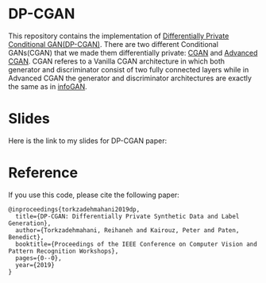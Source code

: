 # DP-CGAN
This repository contains the implementation of [Differentially Private Conditional GAN(DP-CGAN)](http://openaccess.thecvf.com/content_CVPRW_2019/papers/CV-COPS/Torkzadehmahani_DP-CGAN_Differentially_Private_Synthetic_Data_and_Label_Generation_CVPRW_2019_paper.pdf). 
There are two different Conditional GANs(CGAN) that we made them differentially private: [CGAN](https://github.com/wiseodd/generative-models/blob/master/GAN/) and [Advanced CGAN](https://github.com/hwalsuklee/tensorflow-generative-model-collections/blob/master/CGAN.py). CGAN referes to a Vanilla CGAN architecture in which both generator and discriminator consist of two fully connected layers while in Advanced CGAN the generator and discriminator architectures are exactly the same as in [infoGAN](https://arxiv.org/abs/1606.03657).
# Slides
Here is the link to my slides for DP-CGAN paper:

# Reference
If you use this code, please cite the following paper:
```
@inproceedings{torkzadehmahani2019dp,
  title={DP-CGAN: Differentially Private Synthetic Data and Label Generation}, 
  author={Torkzadehmahani, Reihaneh and Kairouz, Peter and Paten, Benedict}, 
  booktitle={Proceedings of the IEEE Conference on Computer Vision and Pattern Recognition Workshops},  
  pages={0--0},
  year={2019}
}
```
